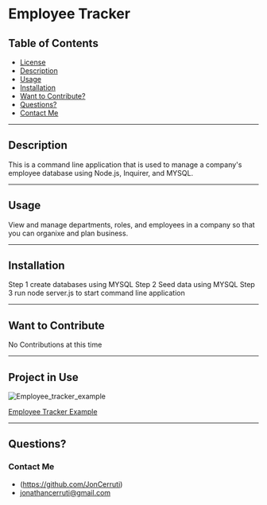 # Employee Tracker





## Table of Contents
- [License](#license)
- [Description](#description)
- [Usage](#usage)
- [Installation](#installation)
- [Want to Contribute?](#want-to-contribute)
- [Questions?](#questions)
- [Contact Me](#contact-me)



---

## Description
This is a command line application that is used to manage a company's employee database using Node.js, Inquirer, and MYSQL.

---

## Usage
View and manage departments, roles, and employees in a company so that you can organixe and plan business.

---

## Installation
Step 1 create databases using MYSQL Step 2 Seed data using MYSQL Step 3 run node server.js to start command line application

---

## Want to Contribute
No Contributions at this time


---

## Project in Use

![Employee_tracker_example](./assets/employee_tracker_example.gif)

[Employee Tracker Example](https://drive.google.com/file/d/1eXZPli3CtSWTns6yV1JPaZfdMy2oZJMl/view)

---

## Questions?
### Contact Me
- (https://github.com/JonCerruti)
- jonathancerruti@gmail.com
